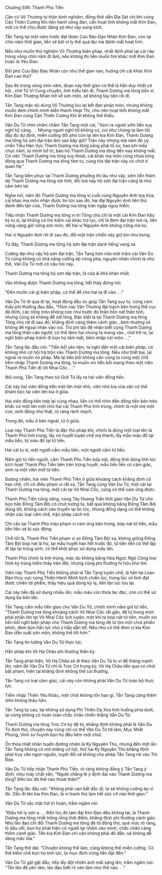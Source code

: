 




Chương 506: Thanh Phù Tiền


Căn cứ Vô Thương tự thân kinh nghiệm, đồng thời dẫn Địa Sát chi khí cùng Càn Thiên Cương Khí tiến hành xông đan, cần hoạt tính không mất Kim Đan, mới có thể chịu được đáng sợ như vậy xung kích.

Tần Tang tại một năm trước đạt được Cưu Bào Đạo Nhân Kim Đan, còn lại chín năm thời gian, liền sẽ bởi vì ly thể quá lâu mà đánh mất hoạt tính.

Nếu như muốn thử nghiệm Vô Thương biện pháp, nhất định phải tại cái này trong vòng chín năm đi làm, nếu không thì liền muốn tìm khác mới Kim Đan hoặc là Yêu Đan.

Đối phó Cưu Bào Đạo Nhân còn như thế gian nan, huống chi cái khác Kim Đan cao thủ?

Sau đó trong vòng chín năm, đoạn này thời gian có thể là hắn duy nhất cơ hội , chờ Tử Vi Cung chuyện, linh triều tản đi, Thanh Dương ma tông bốn vị Kim Đan Thượng Nhân trở về sơn môn, sẽ không tùy tiện rời đi.

Tần Tang mặc dù dùng Vô Thương lưu lại kết đan pháp môn, nhưng không muốn đem chính mình biến thành Hoạt Thi, cho nên hoạt tính không mất Kim Đan cùng Càn Thiên Cương Khí ắt không thể thiếu.

Vân Du Tử nhìn chằm chằm Tần Tang một cái, "Xem ra ngươi sớm liền suy nghĩ kỹ càng. . . Nhưng ngươi nghĩ tới không có, coi như chúng ta làm tốt đầy đủ dự định, miễn cưỡng đối phó còn lại tên kia Kim Đan, Thanh Dương ma tông hộ sơn đại trận làm sao bây giờ? Trận này nhưng mà năm đó uy chấn Tiểu Hàn Vực Thanh Dương ma tông sáng phái tổ sư, hao phí mấy chục năm, tự mình bố trí, bảo hộ Thanh Dương ma tông đến nay không mất. Cứ việc Thanh Dương ma tông suy thoái, cái khác ma môn cũng chưa từng động qua Thanh Dương ma tông tâm tư, cùng tòa đại trận này có chút ít quan hệ."

Tần Tang tiềm phục tại Thanh Dương phường thị lâu như vậy, sớm liền thăm dò Thanh Dương ma tông nội tình, đối toà này hộ sơn đại trận càng là như sấm bên tai.

Nghe nói, năm đó Thanh Dương ma tông vị cuối cùng Nguyên Anh tọa hóa, cái khác ma môn nhận được tin tức sau đó, hai đại Nguyên Anh liên thủ đánh đến tận cửa, Thanh Dương ma tông tràn ngập nguy hiểm.

Tiếp nhận Thanh Dương ma tông vị trí Tông chủ chỉ là một cái Kim Đan hậu kỳ tu sĩ, lại không có tìm kiếm cái khác trợ lực, chỉ là đem đại trận mở ra, liền vững vàng giữ vững sơn môn, để hai vị Nguyên Anh không công mà lui.

Hai vị Nguyên Anh rời đi sau đó, đối một trận chiến này giữ kín như bưng.

Từ đây, Thanh Dương ma tông hộ sơn đại trận danh tiếng vang xa.

Cường đại như vậy hộ sơn đại trận, Tần Tang hơn nữa một trăm cái Vân Du Tử cũng không có khả năng cưỡng ép công phá, nguyên nhân chính là như thế, Vân Du Tử mới có câu hỏi này.

Thanh Dương ma tông hộ sơn đại trận, là cửa ải khó khăn nhất.

Vào không được Thanh Dương ma tông, hết thảy đừng nói.

"Đến muốn cái gì biện pháp, có thể để cho hai ta đi vào. . ."

Vân Du Tử đi qua đi lại, hoạt động đầu óc giúp Tần Tang suy tư, cũng cảm thấy phi thường đau đầu, "Hôm nay Vân Thương đại trạch bên trong thế cục đã định, các tông môn không còn như trước đó thần hồn nát thần tính, nhưng cũng sẽ không để nới lỏng. Đặc biệt là tại Thanh Dương ma tông Tông chủ rời đi sau đó, khẳng định càng thêm cảnh giác , bình thường sẽ không để ngoại nhân vào núi. Trừ phi lão đệ nhận biết cùng Thanh Dương ma tông thân cận người, có thể đem hai chúng ta mang vào , chờ trở ra, lại nghĩ biện pháp tránh đi bọn họ tầm mắt, tiềm nhập nội môn. . ."

Tần Tang lắc đầu nói: "Tiền bối yên tâm, ta nghĩ đến một cái biện pháp, có không nhỏ cơ hội trà trộn vào Thanh Dương ma tông. Nếu như thất bại, lại ngoài ra muốn nó pháp. Mà lại tiền bối không cần cùng ta cùng một chỗ tiềm nhập Thanh Dương ma tông, ta muốn xin tiền bối mang theo một viên Thanh Phù Tiền đi Vô Nhai Cốc. . ."

Nói xong, Tần Tang theo túi Giới Tử lấy ra hai viên đồng tiền.

Cái này hai viên đồng tiền một lớn một nhỏ, viên nhỏ kia vừa vặn có thể khảm bọc tại viên lớn kia ở giữa.

Hai viên đồng tiền hợp lại cùng nhau, liền có thể nhìn đến đồng tiền bên trên khắc có một lớn một nhỏ hai cái Thanh Phù linh trùng, chính là một mẹ một con, sinh động như thật, rõ ràng rành mạch.

Trong đó, mẫu ở bên ngoài, tử ở giữa.

Loại này Thanh Phù Tiền là đặc thù pháp khí, chính là dùng một loại tên là Thanh Phù linh trùng, lấy nó huyết luyện chế mà thành, lấy mẫu máu đồ tại mẫu tiền, tử máu đồ tại tử tiền.

Hai cái tu sĩ, một người cầm mẫu tiền, một người cầm tử tiền.

Nắm giữ tử tiền người, cầm Thanh Phù Tiền bóp nát, đồng thời dùng linh lực kích hoạt Thanh Phù Tiền bên trên trùng huyết, mẫu tiền liền có cảm giác, sinh ra một viên mới tử tiền.

Đương nhiên, hai viên Thanh Phù Tiền ở giữa khoảng cách khẳng định có hạn chế, chỉ có điều phạm vi rất xa, Tần Tang cùng Vân Du Tử, một cái tại Thanh Dương ma tông, một cái tại Vô Nhai Cốc, cũng có thể cảm ứng được.

Thanh Phù Tiền công năng, cùng Tây Hoang Trấn thời gian Vân Du Tử cho bọn hắn Đồng Tâm Bội có chút tương tự, bất quá không bằng Đồng Tâm Bội dùng tốt, không cách nào truyền lại tin tức, nhưng đồng dạng có thể không nhận các loại cấm chế, trận pháp cách trở.

Chỉ cần tại Thanh Phù máu phạm vi cảm ứng bên trong, bóp nát tử tiền, mẫu tiền liền sẽ bị xúc động.

Chỗ tốt là, Thanh Phù Tiền phạm vi so Đồng Tâm Bội xa, không giống Đồng Tâm Bội bóp nát là hư, tại mẫu huyết hao hết trước đó, tử tiền liền có thể lặp đi lặp lại trùng sinh, có thể khôi phục sử dụng mấy lần.

Thanh Phù chính là linh trùng, mặc dù không bằng Hỏa Ngọc Ngô Công loại hình kỳ trùng hiếm thấy trên đời, nhưng cũng phi thường hi hữu khó tìm.

Viên này Thanh Phù Tiền không phải là Tần Tang luyện chế, là hắn tại Loạn Đảo thủy vực cùng Thiên Hành Minh kịch chiến lúc, trong lúc vô tình đạt được chiến lợi phẩm, thấy hiệu quả dùng kỳ lạ, liền tận lực lưu lại.

Cái này tiền đã sử dụng nhiều lần, mẫu máu còn thừa lác đác, còn có thể sử dụng ba bốn lần.

Tần Tang cầm mẫu tiền giao cho Vân Du Tử, chính mình nắm giữ tử tiền, "Thanh Dương ma tông khoảng cách Vô Nhai Cốc rất gần, đệ tử trong môn phái phần lớn tại Vô Nhai Cốc lịch luyện, một khi ta bóp nát tử tiền, muốn xin tiền bối nghĩ biện pháp cho Thanh Dương ma tông đệ tử tìm một chút phiền phức, đem bọn hắn lực chú ý hấp dẫn tới. Nếu như có thể đem vị kia Kim Đan dẫn xuất sơn môn, không thể tốt hơn."

Tần Tang tin tưởng Vân Du Tử thực lực.

Hắn pháp khí Vô Hạ Châu phi thường thần kỳ.

Tần Tang phát hiện, Vô Hạ Châu sẽ đi theo Vân Du Tử tu vi đề thăng mạnh lên, năm đó Vân Du Tử chỉ là Trúc Cơ trung kỳ, Vô Hạ Châu liền qua có chút bất phàm, hiện tại khẳng định không thể coi thường.

Tần Tang có loại cảm giác, cái này còn không phải Vân Du Tử toàn bộ thực lực.

Tiềm nhập Thiên Yêu Khâu, một chút không tổn hao gì, Tần Tang càng thêm nhìn không thấu hắn.

Tần Tang tự cao, tại không sử dụng Phi Thiên Dạ Xoa tình huống phía dưới, lại cũng không có hoàn toàn chắc chắn chiến thắng Vân Du Tử.

Thanh Dương ma tông Trúc Cơ kỳ đệ tử, khẳng định không phải là Vân Du Tử địch thủ, chuyện này cũng chỉ có thể Vân Du Tử tới làm, Mục Nhất Phong, Vinh sư huynh bọn họ đều kém một chút.

Ổn thỏa nhất nhân tuyển đương nhiên là Kỳ Nguyên Thú, nhưng đến một lần Tần Tang không có mở miệng cơ hội, thứ hai Kỳ Nguyên Thú khẳng định phải truy vấn ngọn nguồn, tuyệt đối sẽ không cho phép Tần Tang rơi vào Thi Đạo.

Vân Du Tử tiếp nhận Thanh Phù Tiền, rõ ràng không đồng ý Tần Tang ý định, nhíu mày chất vấn, "Ngươi chẳng lẽ ý định đại náo Thanh Dương ma tông? Đến lúc đó thế nào thoát thân?"

Tần Tang lắc đầu nói: "Không phải vạn bất đắc dĩ, ta sẽ không cưỡng ép vì đó. Dẫn đi tên kia Kim Đan, là vì tranh thủ làm hết sức cỡ nào thời gian."

Vân Du Tử sắc mặt hơi trì hoãn, trầm ngâm nói.

"Điệu hổ ly sơn a. . . Đến lúc đó tam đại Kim Đan đều không tại, là Thanh Dương ma tông nhất trống rỗng thời điểm, khẳng định phi thường cảnh giác. Như lão đạo chỉ đối Thanh Dương ma tông đệ tử động thủ, quá mức rõ ràng, lộ dấu vết, bọn họ phát hiện có người tại nhắm vào mình, chắc chắn càng thêm cảnh giác. Tên kia Kim Đan chỉ cần không phải đồ đần, sẽ không dễ dàng mắc lừa."

Tần Tang thở dài: "Chuyện không thể làm, cũng không thể miễn cưỡng. Có thể kiềm chế bọn họ tinh lực, ta mục đích cũng liền đạt đến."

Vân Du Tử gật gật đầu, tiếp lấy đột nhiên ánh mắt sáng lên, trầm ngâm nói: "Tần lão đệ yên tâm, lão đạo biết rõ nên làm như thế nào. . ."




